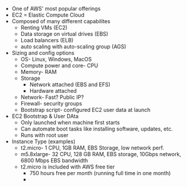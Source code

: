 - One of AWS' most popular offerings
- EC2 = Elastic Compute Cloud
- Composed of many different capabilites
	- Renting VMs (EC2)
	- Data storage on virtual drives (EBS)
	- Load balancers (ELB)
	- auto scaling with auto-scaling group (AGS)
- Sizing and config options
	- OS- Linux, Windows, MacOS
	- Compute power and core- CPU
	- Memory- RAM
	- Storage
		- Network attached (EBS and EFS)
		- Hardware attached
	- Network- Fast? Public IP?
	- Firewall- security groups
	- Bootstrap script- configured EC2 user data at launch
- EC2 Bootstrap & User DAta
	- Only launched when machine first starts
	- Can automate boot tasks like installing software, updates, etc.
	- Runs with root user
- Instance Type (examples)
	- t2.micro- 1 CPU, 1GB RAM, EBS Storage, low network perf.
	- m5.8xlarge- 32 CPU, 128 GB RAM, EBS storage, 10Gbps network, 6800 Mbps EBS bandwidth
	- t2.micro is included with AWS free tier
		- 750 hours free per month (running full time in one month)
		- 